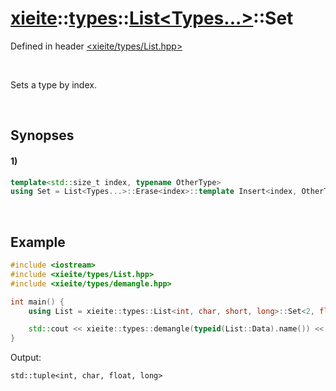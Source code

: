 # [xieite](../../../xieite.md)\:\:[types](../../../types.md)\:\:[List\<Types...\>](../../List.md)\:\:Set
Defined in header [<xieite/types/List.hpp>](../../../../include/xieite/types/List.hpp)

&nbsp;

Sets a type by index.

&nbsp;

## Synopses
#### 1)
```cpp
template<std::size_t index, typename OtherType>
using Set = List<Types...>::Erase<index>::template Insert<index, OtherType>;
```

&nbsp;

## Example
```cpp
#include <iostream>
#include <xieite/types/List.hpp>
#include <xieite/types/demangle.hpp>

int main() {
    using List = xieite::types::List<int, char, short, long>::Set<2, float>;

    std::cout << xieite::types::demangle(typeid(List::Data).name()) << '\n';
}
```
Output:
```
std::tuple<int, char, float, long>
```
